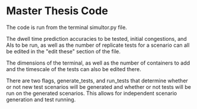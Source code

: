 # Master Thesis Code

The code is run from the terminal simultor.py file. 

The dwell time prediction accuracies to be tested, initial congestions, and AIs to be run, as well as the number of replicate tests for a scenario can all be edited in the "edit these" section of the file. 

The dimensions of the terminal, as well as the number of containers to add and the timescale of the tests can also be edited there. 

There are two flags, generate_tests, and run_tests that determine whether or not new test scenarios will be generated and whether or not tests will be run on the generated scenarios. This allows for independent scenario generation and test running. 

